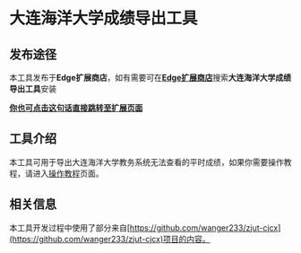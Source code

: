 # 大连海洋大学成绩导出工具
## 发布途径
本工具发布于**Edge扩展商店**，如有需要可在[**Edge扩展商店**](https://microsoftedge.microsoft.com/addons)搜索**大连海洋大学成绩导出工具**安装

[**你也可点击这句话直接跳转至扩展页面**](https://microsoftedge.microsoft.com/addons/detail/%E5%A4%A7%E8%BF%9E%E6%B5%B7%E6%B4%8B%E5%A4%A7%E5%AD%A6%E6%88%90%E7%BB%A9%E5%AF%BC%E5%87%BA%E5%B7%A5%E5%85%B7/djbfkckemcbpdpgmmnkgclbncfhkmjjg)

## 工具介绍
本工具可用于导出大连海洋大学教务系统无法查看的平时成绩，如果你需要操作教程，请进入[操作教程](guide.md)页面。

## 相关信息
本工具开发过程中使用了部分来自[https://github.com/wanger233/zjut-cjcx](https://github.com/wanger233/zjut-cjcx)项目的内容。
